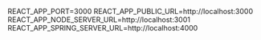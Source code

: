 REACT_APP_PORT=3000
REACT_APP_PUBLIC_URL=http://localhost:3000
REACT_APP_NODE_SERVER_URL=http://localhost:3001
REACT_APP_SPRING_SERVER_URL=http://localhost:4000
